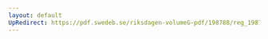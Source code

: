 ```yaml
---
layout: default
UpRedirect: https://pdf.swedeb.se/riksdagen-volumeG-pdf/198788/reg_198788__reg_03/reg_198788__reg_03_0001.pdf
---
```

